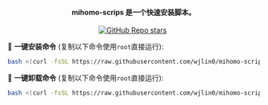 <h4 align="center">mihomo-scrips 是一个快速安装脚本。</h4>

<p align="center">
<a href="https://github.com/wjlin0/mihomi-scrips/releases/"><img src="https://img.shields.io/github/release/wjlin0/mihomo-scrips" alt=""></a> 
<a href="https://github.com/wjlin0/mihomo-scrips" ><img alt="GitHub Repo stars" src="https://img.shields.io/github/stars/wjlin0/mihomo-scrips"></a>
<a href="https://github.com/wjlin0/mihomo-scrips/releases"><img src="https://img.shields.io/github/downloads/wjlin0/mihomo-scrips/total" alt=""></a> 
<a href="https://github.com/wjlin0/mihomo-scrips"><img src="https://img.shields.io/github/last-commit/wjlin0/mihomo-scrips" alt=""></a> 
</p>

📌 **一键安装命令** (复制以下命令使用`root`直接运行):

```bash
bash <(curl -fsSL https://raw.githubusercontent.com/wjlin0/mihomo-scripts/main/install.sh)
```
📌 **一键卸载命令** (复制以下命令使用`root`直接运行):

```bash
bash <(curl -fsSL https://raw.githubusercontent.com/wjlin0/mihomo-scripts/main/unintall.sh)
```
